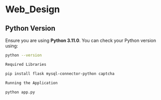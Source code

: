 # Web_Design

## Python Version
Ensure you are using **Python 3.11.0**. You can check your Python version using:

```bash
python --version

Required Libraries

pip install flask mysql-connector-python captcha

Running the Application

python app.py



